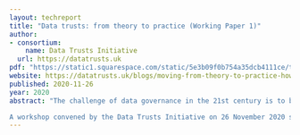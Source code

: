 ```yaml
---
layout: techreport
title: "Data trusts: from theory to practice (Working Paper 1)"
author: 
- consortium:
    name: Data Trusts Initiative
  url: https://datatrusts.uk
pdf: "https://static1.squarespace.com/static/5e3b09f0b754a35dcb4111ce/t/5fdb21f9537b3a6ff2315429/1608196603713/Working+Paper+1+-+data+trusts+-+from+theory+to+practice.pdf"
website: https://datatrusts.uk/blogs/moving-from-theory-to-practice-how-do-we-create-real-world-data-trusts
published: 2020-11-26
year: 2020
abstract: "The challenge of data governance in the 21st century is to bridge aspirations to share data for personal or public benefit with concerns about the harms to individuals, communities and society that can emerge from data (mis)use. Current legislative frameworks already create a constellation of data rights to mitigate against these harms, but exercising these rights can be difficult, demanding time, resources and expertise that are out of reach for many. By empowering individuals to assert their data rights, data trusts offer a way for individuals and groups to influence how and why organisations are able to use data about them. However, despite much recent excitement surrounding the role data trusts could play in creating trustworthy data governance institutions, gaps in understanding about the form and function of these trusts remain.

A workshop convened by the Data Trusts Initiative on 26 November 2020 set out to explore the areas in which further work is needed to advance the development of data trusts, delineating the questions where interdisciplinary research can help make progress in establishing data trusts that respond to real-world challenges."
---
```

